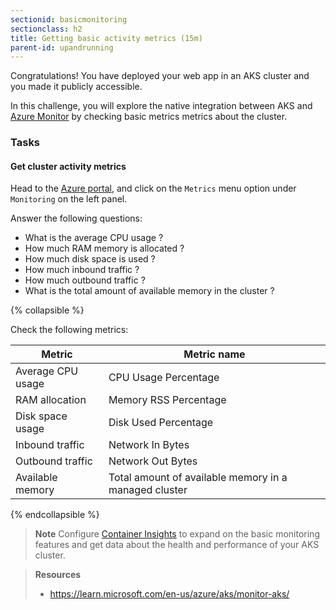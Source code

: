 ```yaml
---
sectionid: basicmonitoring
sectionclass: h2
title: Getting basic activity metrics (15m)
parent-id: upandrunning
---
```


Congratulations!
You have deployed your web app in an AKS cluster and you made it publicly accessible.

In this challenge, you will explore the native integration between AKS and [Azure Monitor](https://learn.microsoft.com/en-us/azure/azure-monitor/overview) by checking basic metrics metrics about the cluster.

### Tasks

#### Get cluster activity metrics

Head to the [Azure portal](https://portal.azure.com/), and click on the `Metrics` menu option under `Monitoring` on the left panel.

Answer the following questions:
- What is the average CPU usage ?
- How much RAM memory is allocated ?
- How much disk space is used ?
- How much inbound traffic ?
- How much outbound traffic ?
- What is the total amount of available memory in the cluster ?

{% collapsible %}

Check the following metrics:

| Metric            | Metric name                                           |
|-------------------|-------------------------------------------------------|
| Average CPU usage | CPU Usage Percentage                                  |
| RAM allocation    | Memory RSS Percentage                                 |
| Disk space usage  | Disk Used Percentage                                  |
| Inbound traffic   | Network In Bytes                                      |
| Outbound traffic  | Network Out Bytes                                     |
| Available memory  | Total amount of available memory in a managed cluster |

{% endcollapsible %}

> **Note** Configure [Container Insights](https://learn.microsoft.com/en-us/azure/aks/monitor-aks#container-insights) to expand on the basic monitoring features and get data about the health and performance of your AKS cluster.

> **Resources**
> * <https://learn.microsoft.com/en-us/azure/aks/monitor-aks/>

